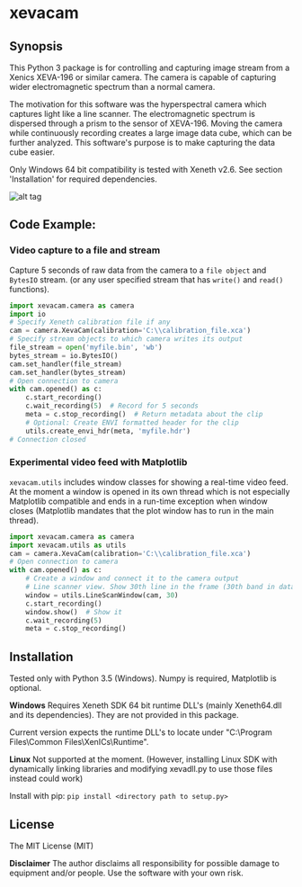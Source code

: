 # xevacam

## Synopsis

This Python 3 package is for controlling and capturing image stream from a Xenics XEVA-196 or similar camera. The camera is capable of capturing wider electromagnetic spectrum than a normal camera.

The motivation for this software was the hyperspectral camera which captures light like a line scanner. The electromagnetic spectrum is dispersed through a prism to the sensor of XEVA-196. Moving the camera while continuously recording creates a large image data cube, which can be further analyzed. This software's purpose is to make capturing the data cube easier.   

Only Windows 64 bit compatibility is tested with Xeneth v2.6. See section 'Installation' for required dependencies.

![alt tag](https://dl.dropboxusercontent.com/u/39458993/github/xevacam/images/xeva196_1_mod.jpg)


## Code Example:

### Video capture to a file and stream

Capture 5 seconds of raw data from the camera to a `file object` and `BytesIO` stream. (or any user specified stream that has `write()` and `read()` functions).

```python
import xevacam.camera as camera
import io
# Specify Xeneth calibration file if any
cam = camera.XevaCam(calibration='C:\\calibration_file.xca')
# Specify stream objects to which camera writes its output
file_stream = open('myfile.bin', 'wb')
bytes_stream = io.BytesIO()
cam.set_handler(file_stream)
cam.set_handler(bytes_stream)
# Open connection to camera
with cam.opened() as c:
    c.start_recording()
    c.wait_recording(5)  # Record for 5 seconds
    meta = c.stop_recording()  # Return metadata about the clip
    # Optional: Create ENVI formatted header for the clip 
    utils.create_envi_hdr(meta, 'myfile.hdr')
# Connection closed
```

### Experimental video feed with Matplotlib

`xevacam.utils` includes window classes for showing a real-time video feed. At the moment a window is opened in its own thread which is not especially Matplotlib compatible and ends in a run-time exception when window closes (Matplotlib mandates that the plot window has to run in the main thread).

```python
import xevacam.camera as camera
import xevacam.utils as utils
cam = camera.XevaCam(calibration='C:\\calibration_file.xca')
# Open connection to camera
with cam.opened() as c:
	# Create a window and connect it to the camera output
	# Line scanner view. Show 30th line in the frame (30th band in data cube)  
    window = utils.LineScanWindow(cam, 30)
    c.start_recording()
    window.show()  # Show it
    c.wait_recording(5)
    meta = c.stop_recording()
```

## Installation

Tested only with Python 3.5 (Windows). Numpy is required, Matplotlib is optional.

**Windows**
Requires Xeneth SDK 64 bit runtime DLL's (mainly Xeneth64.dll and its dependencies). They are not provided in this package.

Current version expects the runtime DLL's to locate under "C:\Program Files\Common Files\XenICs\Runtime".

**Linux**
Not supported at the moment. (However, installing Linux SDK with dynamically linking libraries and modifying xevadll.py to use those files instead could work)

Install with pip:
`pip install <directory path to setup.py>`


## License

The MIT License (MIT)

**Disclaimer**
The author disclaims all responsibility for possible damage to equipment and/or people. Use the software with your own risk.
